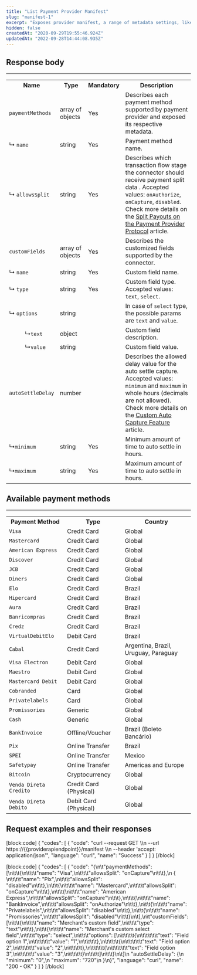 ```yaml
---
title: "List Payment Provider Manifest"
slug: "manifest-1"
excerpt: "Exposes provider manifest, a range of metadata settings, like payment methods, split configuration and custom fields."
hidden: false
createdAt: "2020-09-29T19:55:46.924Z"
updatedAt: "2022-09-28T14:44:08.935Z"
---
```

## Response body

---
<table>
    <tr>
        <th>Name</th>
        <th>Type</th>
        <th>Mandatory</th>
        <th>Description</th>
    </tr>
    <tr>
        <td><code>paymentMethods</code></td>
        <td>array of objects</td>
        <td>Yes</td>
        <td>Describes each payment method supported by payment provider and exposed its respective metadata.</td>
    </tr>
    <tr>
        <td>&#x21B3; <code>name</code></td>
        <td>string</td>
        <td>Yes</td>
        <td>Payment method name.</td>
    </tr>
    <tr>
        <td>&#x21B3; <code>allowsSplit</code></td>
        <td>string</td>
        <td>Yes</td>
        <td>Describes which transaction flow stage the connector should receive payment split data . Accepted values: <code>onAuthorize</code>, <code>onCapture</code>, <code>disabled</code>. Check more details on the <a href="https://developers.vtex.com/vtex-rest-api/docs/split-payouts-on-payment-provider-protocol" target="_blank">Split Payouts on the Payment Provider Protocol</a> article.</td>
    </tr>
    <tr>
        <td><code>customFields</code></td>
        <td>array of objects</td>
        <td>Yes</td>
        <td>Describes the customized fields supported by the connector.</td>
    </tr>
    <tr>
        <td>&#x21B3; <code>name</code></td>
        <td>string</td>
        <td>Yes</td>
        <td>Custom field name.</td>
    </tr>
    <tr>
        <td>&#x21B3; <code>type</code></td>
        <td>string</td>
        <td>Yes</td>
        <td>Custom field type. Accepted values: <code>text</code>, <code>select</code>.</td>
    </tr>
    <tr>
        <td>&#x21B3; <code>options</code></td>
        <td>string</td>
        <td></td>
        <td>In case of <code>select</code> type, the possible params are <code>text</code> and <code>value</code>.</td>
    </tr>
    <tr>
        <td>&nbsp;&nbsp;&nbsp;&nbsp; &nbsp;&nbsp;&nbsp;&nbsp; &#x21B3;<code>text</code></td>
        <td>object</td>
        <td></td>
        <td>Custom field description.</td>
    </tr>
    <tr>
        <td>&nbsp;&nbsp;&nbsp;&nbsp; &nbsp;&nbsp;&nbsp;&nbsp; &#x21B3;<code>value</code></td>
        <td>string</td>
        <td></td>
        <td>Custom field value.</td>
    </tr>
    <tr>
        <td><code>autoSettleDelay</code></td>
        <td>number</td>
        <td></td>
        <td>Describes the allowed delay value for the auto settle capture. Accepted values: <code>minimum</code> and
            <code>maximum</code> in whole hours (decimals are not allowed). Check more details on the <a href="https://developers.vtex.com/vtex-rest-api/docs/custom-auto-capture-feature" target="_blank">Custom Auto Capture Feature</a> article.</td>
    </tr>
    <tr>
        <td>&#x21B3;<code>minimum</code></td>
        <td>string</td>
        <td>Yes</td>
        <td>Minimum amount of time to auto settle in hours.</td>
    </tr>
    <tr>
        <td>&#x21B3;<code>maximum</code></td>
        <td>string</td>
        <td>Yes</td>
        <td>Maximum amount of time to auto settle in hours.</td>
    </tr>
</table>

## Available payment methods

---

<table>
    <tr>
        <th>Payment Method</th>
        <th>Type</th>
        <th>Country</th>
    </tr>
    <tr>
        <td><code>Visa</code></td>
        <td>Credit Card</td>
        <td>Global</td>
    </tr>
    <tr>
        <td><code>Mastercard</code></td>
        <td>Credit Card</td>
        <td>Global</td>
    </tr>
    <tr>
        <td><code>American Express</code></td>
        <td>Credit Card</td>
        <td>Global</td>
    </tr>
    <tr>
        <td><code>Discover</code></td>
        <td>Credit Card</td>
        <td>Global</td>
    </tr>
    <tr>
        <td><code>JCB</code></td>
        <td>Credit Card</td>
        <td>Global</td>
    </tr>
    <tr>
        <td><code>Diners</code></td>
        <td>Credit Card</td>
        <td>Global</td>
    </tr>
    <tr>
        <td><code>Elo</code></td>
        <td>Credit Card</td>
        <td>Brazil</td>
    </tr>
    <tr>
        <td><code>Hipercard</code></td>
        <td>Credit Card</td>
        <td>Brazil</td>
    </tr>
    <tr>
        <td><code>Aura</code></td>
        <td>Credit Card</td>
        <td>Brazil</td>
    </tr>
    <tr>
        <td><code>Banricompras</code></td>
        <td>Credit Card</td>
        <td>Brazil</td>
    </tr>
    <tr>
        <td><code>Credz</code></td>
        <td>Credit Card</td>
        <td>Brazil</td>
    </tr>
    <tr>
        <td><code>VirtualDebitElo</code></td>
        <td>Debit Card</td>
        <td>Brazil</td>
    </tr>
    <tr>
        <td><code>Cabal</code></td>
        <td>Credit Card</td>
        <td>Argentina, Brazil, Uruguay, Paraguay</td>
    </tr>
    <tr>
        <td><code>Visa Electron</code></td>
        <td>Debit Card</td>
        <td>Global</td>
    </tr>
    <tr>
        <td><code>Maestro</code></td>
        <td>Debit Card</td>
        <td>Global</td>
    </tr>
    <tr>
        <td><code>Mastercard Debit</code></td>
        <td>Debit Card</td>
        <td>Global</td>
    </tr>
    <tr>
        <td><code>Cobranded</code></td>
        <td>Card</td>
        <td>Global</td>
    </tr>
    <tr>
        <td><code>Privatelabels</code></td>
        <td>Card</td>
        <td>Global</td>
    </tr>
    <tr>
        <td><code>Promissories</code></td>
        <td>Generic</td>
        <td>Global</td>
    </tr>
    <tr>
        <td><code>Cash</code></td>
        <td>Generic</td>
        <td>Global</td>
    </tr>
    <tr>
        <td><code>BankInvoice</code></td>
        <td>Offline/Voucher</td>
        <td>Brazil (Boleto Bancário)</td>
    </tr>
    <tr>
        <td><code>Pix</code></td>
        <td>Online Transfer</td>
        <td>Brazil</td>
    </tr>
    <tr>
        <td><code>SPEI</code></td>
        <td>Online Transfer</td>
        <td>Mexico</td>
    </tr>
    <tr>
        <td><code>Safetypay</code></td>
        <td>Online Transfer</td>
        <td>Americas and Europe</td>
    </tr>
    <tr>
        <td><code>Bitcoin</code></td>
        <td>Cryptocurrency</td>
        <td>Global</td>
    </tr>
    <tr>
        <td><code>Venda Direta Credito</code></td>
        <td>Credit Card (Physical)</td>
        <td>Global</td>
    </tr>
    <tr>
        <td><code>Venda Direta Debito</code></td>
        <td>Debit Card (Physical)</td>
        <td>Global</td>
    </tr>
</table>

## Request examples and their responses

[block:code]
{
  "codes": [
    {
      "code": "curl --request GET \\\n  --url https://{{providerapiendpoint}}/manifest \\\n  --header 'accept: application/json'",
      "language": "curl",
      "name": "Success"
    }
  ]
}
[/block]

[block:code]
{
  "codes": [
    {
      "code": "{\n\t\"paymentMethods\": [\n\t\t{\n\t\t\t\"name\": \"Visa\",\n\t\t\t\"allowsSplit\": \"onCapture\"\n\t\t},\n        { \n\t\t\t\"name\": \"Pix\",\n\t\t\t\"allowsSplit\": \"disabled\"\n\t\t},\n\t\t{\n\t\t\t\"name\": \"Mastercard\",\n\t\t\t\"allowsSplit\": \"onCapture\"\n\t\t},\n\t\t{\n\t\t\t\"name\": \"American Express\",\n\t\t\t\"allowsSplit\": \"onCapture\"\n\t\t},\n\t\t{\n\t\t\t\"name\": \"BankInvoice\",\n\t\t\t\"allowsSplit\": \"onAuthorize\"\n\t\t},\n\t\t{\n\t\t\t\"name\": \"Privatelabels\",\n\t\t\t\"allowsSplit\": \"disabled\"\n\t\t},\n\t\t{\n\t\t\t\"name\": \"Promissories\",\n\t\t\t\"allowsSplit\": \"disabled\"\n\t\t}\n\t],\n\t\"customFields\": [\n\t\t{\n\t\t\t\"name\": \"Merchant's custom field\",\n\t\t\t\"type\": \"text\"\n\t\t},\n\t\t{\n\t\t\t\"name\": \"Merchant's custom select field\",\n\t\t\t\"type\": \"select\",\n\t\t\t\"options\": [\n\t\t\t\t{\n\t\t\t\t\t\"text\": \"Field option 1\",\n\t\t\t\t\t\"value\": \"1\",\n\t\t\t\t},\n\t\t\t\t{\n\t\t\t\t\t\"text\": \"Field option 2\",\n\t\t\t\t\t\"value\": \"2\",\n\t\t\t\t},\n\t\t\t\t{\n\t\t\t\t\t\"text\": \"Field option 3\",\n\t\t\t\t\t\"value\": \"3\",\n\t\t\t\t}\n\t\t\t]\n\t\t}\n\t]\n    \"autoSettleDelay\": {\n            \"minimum\": \"0\",\n            \"maximum\": \"720\"\n  }\n}",
      "language": "curl",
      "name": "200 - OK"
    }
  ]
}
[/block]
